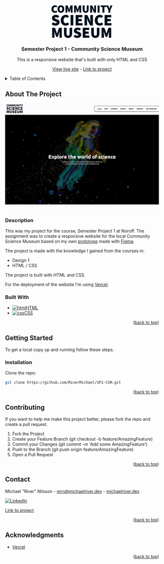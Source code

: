 <a id="readme-top"></a>

<!-- PROJECT LOGO -->
<br />
<div align="center">
  <a href="https://github.com/RiverMichael/SP1-CSM">
    <img src="images/csm_logo.png" alt="Logo" width="200" height="">
  </a>

<h3>Semester Project 1 - Community Science Museum</h3>
<p>This is a responsive website that's built with only HTML and CSS</p>

<a href="https://csm.michaelriver.dev">View live site</a> - <a href="https://github.com/RiverMichael/SP1-CSM"> Link to project</a>

</div>

<!-- TABLE OF CONTENTS -->
<details>
  <summary>Table of Contents</summary>
  <ol>
    <li>
      <a href="#about-the-project">About The Project</a>
      <ul>
        <li><a href="#description">Description</a>
        <li><a href="#built-with">Built With</a></li>
      </ul>
    </li>
    <li>
      <a href="#getting-started">Getting Started</a>
      <ul>
        <li><a href="#installation">Installation</a></li>
      </ul>
    </li>
    <li><a href="#contributing">Contributing</a></li>
    <li><a href="#contact">Contact</a></li>
    <li><a href="#acknowledgments">Acknowledgments</a></li>
  </ol>
</details>

<!-- ABOUT THE PROJECT -->

## About The Project

[![CSM Screen Shot][product-screenshot]][live-site]

### Description

This was my project for the course; Semester Project 1 at Noroff. The assignment was to create a responsive website for the local Community Science Museum based on my own [prototype][figma-link] made with [Figma](https://www.figma.com).

The project is made with the knowledge I gained from the courses in:

- Design 1
- HTML / CSS

The project is built with HTML and CSS.

For the deployment of the website I'm using [Vercel](https://www.vercel.com).

### Built With

- <a href="https://developer.mozilla.org/en-US/docs/Web/HTML"><img src="https://raw.githubusercontent.com/rahuldkjain/github-profile-readme-generator/master/src/images/icons/FrontendDevelopment/html.svg" alt="html" height="30" width="40">HTML</a>
- <a href="https://developer.mozilla.org/en-US/docs/Web/CSS" target="_blank"><img src="https://raw.githubusercontent.com/rahuldkjain/github-profile-readme-generator/master/src/images/icons/FrontendDevelopment/css.svg" alt="css" height="30" width="40">CSS</a>

<p align="right">(<a href="#readme-top">back to top</a>)</p>

<!-- GETTING STARTED -->

## Getting Started

To get a local copy up and running follow these steps.

<!-- INSTALLATION -->

### Installation

Clone the repo:

```sh
git clone https://github.com/RiverMichael/SP1-CSM.git
```

<p align="right">(<a href="#readme-top">back to top</a>)</p>

<!-- CONTRIBUTING -->

## Contributing

If you want to help me make this project better, please fork the repo and create a pull request.

1. Fork the Project
2. Create your Feature Branch (git checkout -b feature/AmazingFeature)
3. Commit your Changes (git commit -m 'Add some AmazingFeature')
4. Push to the Branch (git push origin feature/AmazingFeature)
5. Open a Pull Request

<p align="right">(<a href="#readme-top">back to top</a>)</p>

<!-- CONTACT -->

## Contact

Michael "River" Nilsson - [mrn@michaelriver.dev](mailto:mrn@michaelriver.dev) - [michaelriver.dev](https://www.michaelriver.dev)

[![LinkedIn][linkedin-shield]][linkedin-url]

[Link to project][github-repo]

<p align="right">(<a href="#readme-top">back to top</a>)</p>

<!-- AACKNOWLEDGMENTS -->

## Acknowledgments

- [Vercel](https://www.vercel.com)

<p align="right">(<a href="#readme-top">back to top</a>)</p>

<!-- MARKDOWN LINKS & IMAGES -->

[github-repo]: https://github.com/RiverMichael/SP1-CSM
[live-site]: https://csm.michaelriver.dev
[product-screenshot]: images/screenshot.jpg
[figma-link]: https://www.figma.com/file/EMeX95FbA7THpPUjTVR1xV/CSM-|-Semester-Project-1
[linkedin-shield]: https://img.shields.io/badge/-LinkedIn-black.svg?style=for-the-badge&logo=linkedin&colorB=555
[linkedin-url]: https://www.linkedin.com/in/michaelrivernilsson
